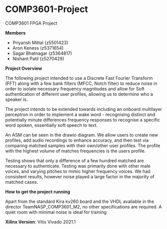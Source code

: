 # COMP3601-Project  
COMP3601 FPGA Project

**Members**
- Priyansh Mittal (z5501423)
- Aron Keness (z5371654)
- Sagar Bhatnagar (z5364817)
- Nishant Patil (z5270429)

**Project Overview**

The following project intended to use a Discrete Fast Fourier Transform (FFT) along with a few bank filters (MFCC, Notch filter) to reduce noise in order to isolate necessary frequency magnitudes and allow for Soft authentication of different user profiles, allowing us to determine who a speaker is. 

The project intends to be extended towards including an onboard multilayer perceptron in order to implement a wake word - recognising distinct and potentially minute differences frequency responses to recognise a specific word spoken, essentially soft speech to text.

An ASM can be seen in the drawio diagram. We allow users to create new profiles, add audio recordings to enhance accuracy, and then test via comparing matched samples with their own/other user profiles. The profile with the highest volume of matches frequencies is the users profile.

Testing shows that only a difference of a few hundred matched are necessary to authenticate. Testing was primarily done with other male voices, and varying pitches to mimic higher frequency voices. We had consistent results, however noise played a large factor in the majority of matched cases. 

**How to get the project running**

Apart from the standard Kira kv260 board and the VHDL avaliable in the director TeamNASP_COMP3601_M2, no other specifications are required. A quiet room with minimal noise is ideal for training

**Xilinx Version**: Vitis Vivado 2021.1

